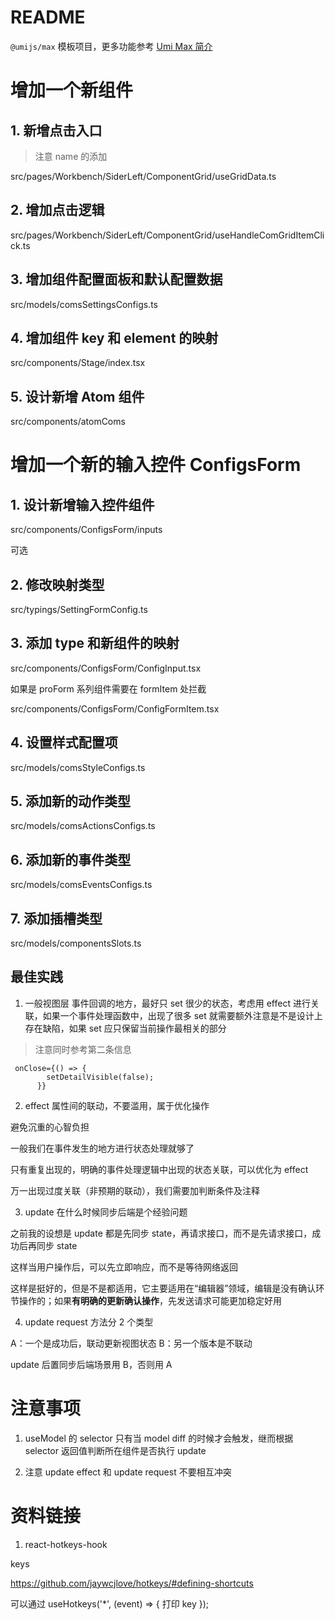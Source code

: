 # README

`@umijs/max` 模板项目，更多功能参考 [Umi Max 简介](https://next.umijs.org/zh-CN/docs/max/introduce)

# 增加一个新组件

## 1. 新增点击入口

> 注意 name 的添加

src/pages/Workbench/SiderLeft/ComponentGrid/useGridData.ts

## 2. 增加点击逻辑

src/pages/Workbench/SiderLeft/ComponentGrid/useHandleComGridItemClick.ts

## 3. 增加组件配置面板和默认配置数据

src/models/comsSettingsConfigs.ts

## 4. 增加组件 key 和 element 的映射

src/components/Stage/index.tsx

## 5. 设计新增 Atom 组件

src/components/atomComs

# 增加一个新的输入控件 ConfigsForm

## 1. 设计新增输入控件组件

src/components/ConfigsForm/inputs

可选

## 2. 修改映射类型

src/typings/SettingFormConfig.ts

## 3. 添加 type 和新组件的映射

src/components/ConfigsForm/ConfigInput.tsx

如果是 proForm 系列组件需要在 formItem 处拦截

src/components/ConfigsForm/ConfigFormItem.tsx

## 4. 设置样式配置项

src/models/comsStyleConfigs.ts

## 5. 添加新的动作类型

src/models/comsActionsConfigs.ts

## 6. 添加新的事件类型

src/models/comsEventsConfigs.ts

## 7. 添加插槽类型

src/models/componentsSlots.ts

## 最佳实践

1. 一般视图层 事件回调的地方，最好只 set 很少的状态，考虑用 effect 进行关联，如果一个事件处理函数中，出现了很多 set 就需要额外注意是不是设计上存在缺陷，如果 set 应只保留当前操作最相关的部分

> 注意同时参考第二条信息

```
 onClose={() => {
        setDetailVisible(false);
      }}
```

2. effect 属性间的联动，不要滥用，属于优化操作

避免沉重的心智负担

一般我们在事件发生的地方进行状态处理就够了

只有重复出现的，明确的事件处理逻辑中出现的状态关联，可以优化为 effect

万一出现过度关联（非预期的联动），我们需要加判断条件及注释

3. update 在什么时候同步后端是个经验问题

之前我的设想是 update 都是先同步 state，再请求接口，而不是先请求接口，成功后再同步 state

这样当用户操作后，可以先立即响应，而不是等待网络返回

这样是挺好的，但是不是都适用，它主要适用在“编辑器”领域，编辑是没有确认环节操作的；如果**有明确的更新确认操作**，先发送请求可能更加稳定好用

4. update request 方法分 2 个类型

A：一个是成功后，联动更新视图状态 B：另一个版本是不联动

update 后置同步后端场景用 B，否则用 A

# 注意事项

1. useModel 的 selector 只有当 model diff 的时候才会触发，继而根据 selector 返回值判断所在组件是否执行 update

2. 注意 update effect 和 update request 不要相互冲突

# 资料链接

1. react-hotkeys-hook

keys

https://github.com/jaywcjlove/hotkeys/#defining-shortcuts

可以通过 useHotkeys('\*', (event) => { 打印 key });
